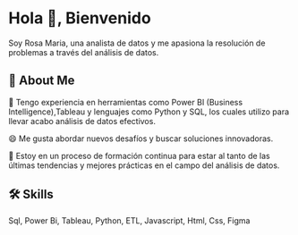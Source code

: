 
<!--
**Maria1899/Maria1899** is a ✨ _special_ ✨ repository because its `README.md` (this file) appears on your GitHub profile.

Here are some ideas to get you started: -->


# Hola 👋, Bienvenido 
Soy Rosa Maria, una analista de datos y me apasiona la resolución de problemas a través del análisis de datos.




## 🚀 About Me
📝 Tengo experiencia en herramientas como Power BI (Business Intelligence),Tableau y lenguajes como Python y SQL, los cuales utilizo para llevar acabo análisis de datos efectivos.

😄 Me gusta abordar nuevos desafíos y buscar soluciones innovadoras. 

🧠 Estoy en un proceso de formación continua para estar al tanto de las últimas tendencias y mejores prácticas en el campo del análisis de datos.





## 🛠 Skills
Sql, Power Bi, Tableau, Python, ETL, Javascript, Html, Css, Figma


